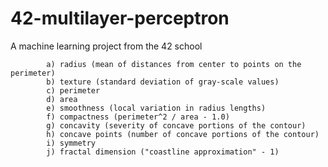 # 42-multilayer-perceptron
A machine learning project from the 42 school

```
		a) radius (mean of distances from center to points on the perimeter)
		b) texture (standard deviation of gray-scale values)
		c) perimeter
		d) area
		e) smoothness (local variation in radius lengths)
		f) compactness (perimeter^2 / area - 1.0)
		g) concavity (severity of concave portions of the contour)
		h) concave points (number of concave portions of the contour)
		i) symmetry
		j) fractal dimension ("coastline approximation" - 1)
```
